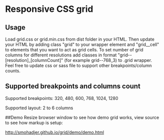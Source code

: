 Responsive CSS grid
====

## Usage
Load grid.css or grid.min.css from dist folder in your HTML. Then update your HTML by adding class "grid" to your wrapper element and "grid__cell" to elements that you want to act as grid cells. To set number of grid columns for different resolutions add classes in format "grid--[resolution]_[columnCount]" (for example grid--768_3) to .grid wrapper. Feel free to update css or sass file to support other breakpoints/column counts.

## Supported breakpoints and columns count
Supported breakpoints: 320, 480, 600, 768, 1024, 1280

Supported layout: 2 to 6 columns

##Demo
Resize browser window to see how demo grid works, view source to see how markup is setup:

http://smohadjer.github.io/grid/demo/demo.html
